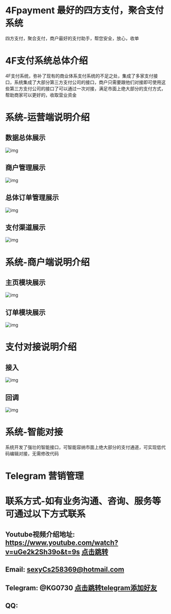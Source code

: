 # 4Fpayment 最好的四方支付，聚合支付系统
四方支付，聚合支付，商户最好的支付助手，帮您安全，放心，收单

# 4F支付系统总体介绍
4F支付系统，弥补了现有的商业体系支付系统的不足之处，集成了多家支付接口，系统集成了大部分第三方支付公司的接口，商户只需要跟他们对接即可使用这些第三方支付公司的接口了可以通过一次对接，满足市面上绝大部分的支付方式，帮助商家可以更好的，收取营业资金

# 系统-运营端说明介绍
## 数据总体展示
![img](https://raw.githubusercontent.com/lzkandlt/4Fpayment/main/mgr-stat.png)


## 商户管理展示
![img](https://raw.githubusercontent.com/lzkandlt/4Fpayment/main/mgr-merchant.png)


## 总体订单管理展示
![img](https://raw.githubusercontent.com/lzkandlt/4Fpayment/main/mgr-order.png)

## 支付渠道展示
![img](https://raw.githubusercontent.com/lzkandlt/4Fpayment/main/mgr-channel.png)

# 系统-商户端说明介绍
## 主页模块展示
![img](https://github.com/lzkandlt/4Fpayment/blob/main/02.png?raw=true)

## 订单模块展示
![img](https://github.com/lzkandlt/4Fpayment/blob/main/01.png?raw=true)

# 支付对接说明介绍

## 接入
![img](https://github.com/lzkandlt/4Fpayment/blob/main/interface-input.png?raw=true)
## 回调
![img](https://github.com/lzkandlt/4Fpayment/blob/main/interface-notify.png?raw=true)

# 系统-智能对接
系统开发了强壮的智能接口，可智能容纳市面上绝大部分的支付通道，可实现低代码编辑对接，无需修改代码

# Telegram 营销管理


# 联系方式-如有业务沟通、咨询、服务等 可通过以下方式联系

## Youtube视频介绍地址: https://www.youtube.com/watch?v=uGe2k2Sh39o&t=9s [点击跳转](https://www.youtube.com/watch?v=uGe2k2Sh39o&t=9s)
## Email: sexyCs258369@hotmail.com
## Telegram: @KG0730 [点击跳转telegram添加好友](https://t.me/KG0730)
## QQ:
